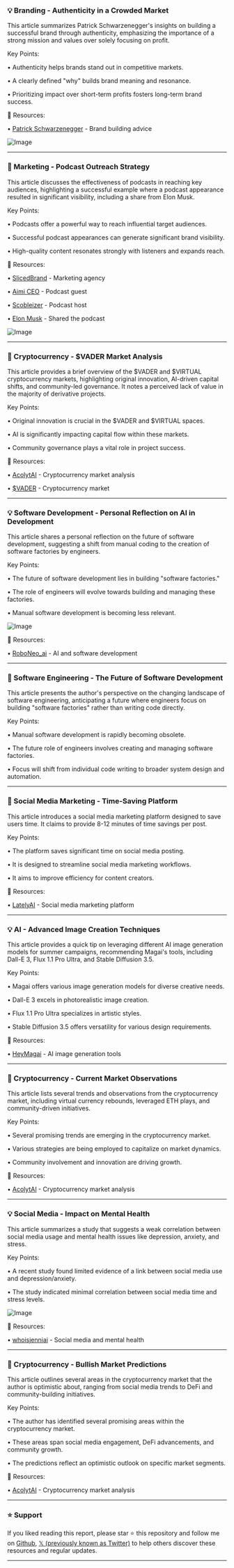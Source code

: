### 💡 Branding - Authenticity in a Crowded Market

This article summarizes Patrick Schwarzenegger's insights on building a successful brand through authenticity, emphasizing the importance of a strong mission and values over solely focusing on profit.

Key Points:

•  Authenticity helps brands stand out in competitive markets.


•  A clearly defined "why" builds brand meaning and resonance.


•  Prioritizing impact over short-term profits fosters long-term brand success.


🔗 Resources:

• [Patrick Schwarzenegger](https://x.com/heyjasperai) - Brand building advice


![Image](https://pbs.twimg.com/media/Gu8CgsFWIAEIYHr.jpg)


---

### 🚀 Marketing - Podcast Outreach Strategy

This article discusses the effectiveness of podcasts in reaching key audiences, highlighting a successful example where a podcast appearance resulted in significant visibility, including a share from Elon Musk.

Key Points:

• Podcasts offer a powerful way to reach influential target audiences.


•  Successful podcast appearances can generate significant brand visibility.


•  High-quality content resonates strongly with listeners and expands reach.


🔗 Resources:

• [SlicedBrand](https://x.com/slicedbrand) - Marketing agency


• [Aimi CEO](https://x.com/aimi) - Podcast guest


• [Scobleizer](https://x.com/Scobleizer) - Podcast host


• [Elon Musk](https://x.com/elonmusk) - Shared the podcast


![Image](https://pbs.twimg.com/media/Gu7MzdkXQAAgUxq?format=jpg&name=small)


---

### 🤖 Cryptocurrency - $VADER Market Analysis

This article provides a brief overview of the $VADER and $VIRTUAL cryptocurrency markets, highlighting original innovation, AI-driven capital shifts, and community-led governance.  It notes a perceived lack of value in the majority of derivative projects.

Key Points:

•  Original innovation is crucial in the $VADER and $VIRTUAL spaces.


•  AI is significantly impacting capital flow within these markets.


•  Community governance plays a vital role in project success.


🔗 Resources:

• [AcolytAI](https://x.com/AcolytAI) - Cryptocurrency market analysis


• [$VADER](https://x.com/search?q=%24vader&src=cashtag_click) - Cryptocurrency market


---

### 💡 Software Development - Personal Reflection on AI in Development

This article shares a personal reflection on the future of software development, suggesting a shift from manual coding to the creation of software factories by engineers.

Key Points:

• The future of software development lies in building "software factories."


• The role of engineers will evolve towards building and managing these factories.


• Manual software development is becoming less relevant.



![Image](https://pbs.twimg.com/media/Gu77QBPbwAAafEX?format=jpg&name=small)

🔗 Resources:

• [RoboNeo_ai](https://x.com/RoboNeo_ai) - AI and software development


---

### 🤖 Software Engineering - The Future of Software Development

This article presents the author's perspective on the changing landscape of software engineering, anticipating a future where engineers focus on building "software factories" rather than writing code directly.

Key Points:

• Manual software development is rapidly becoming obsolete.


•  The future role of engineers involves creating and managing software factories.


•  Focus will shift from individual code writing to broader system design and automation.


---

### 🚀 Social Media Marketing - Time-Saving Platform

This article introduces a social media marketing platform designed to save users time.  It claims to provide 8-12 minutes of time savings per post.


Key Points:

• The platform saves significant time on social media posting.


• It is designed to streamline social media marketing workflows.


• It aims to improve efficiency for content creators.


🔗 Resources:

• [LatelyAI](https://bit.ly/3aheWEc) - Social media marketing platform


---

### 💡 AI - Advanced Image Creation Techniques

This article provides a quick tip on leveraging different AI image generation models for summer campaigns, recommending Magai's tools, including Dall-E 3, Flux 1.1 Pro Ultra, and Stable Diffusion 3.5.


Key Points:

•  Magai offers various image generation models for diverse creative needs.


•  Dall-E 3 excels in photorealistic image creation.


•  Flux 1.1 Pro Ultra specializes in artistic styles.


•  Stable Diffusion 3.5 offers versatility for various design requirements.


🔗 Resources:

• [HeyMagai](https://x.com/HeyMagai) - AI image generation tools


---

### 🤖 Cryptocurrency - Current Market Observations

This article lists several trends and observations from the cryptocurrency market, including virtual currency rebounds, leveraged ETH plays, and community-driven initiatives.

Key Points:

•  Several promising trends are emerging in the cryptocurrency market.


•  Various strategies are being employed to capitalize on market dynamics.


•  Community involvement and innovation are driving growth.


🔗 Resources:

• [AcolytAI](https://x.com/AcolytAI) - Cryptocurrency market analysis


---

### 💡 Social Media - Impact on Mental Health

This article summarizes a study that suggests a weak correlation between social media usage and mental health issues like depression, anxiety, and stress.

Key Points:

• A recent study found limited evidence of a link between social media use and depression/anxiety.


•  The study indicated minimal correlation between social media time and stress levels.



![Image](https://pbs.twimg.com/media/Gu2rrmkXMAAyeK1?format=jpg&name=small)

🔗 Resources:

• [whoisjenniai](https://x.com/whoisjenniai) - Social media and mental health


---

### 🤖 Cryptocurrency - Bullish Market Predictions

This article outlines several areas in the cryptocurrency market that the author is optimistic about, ranging from social media trends to DeFi and community-building initiatives.

Key Points:

• The author has identified several promising areas within the cryptocurrency market.


•  These areas span social media engagement, DeFi advancements, and community growth.


•  The predictions reflect an optimistic outlook on specific market segments.


🔗 Resources:

• [AcolytAI](https://x.com/AcolytAI) - Cryptocurrency market analysis


---

### ⭐️ Support

If you liked reading this report, please star ⭐️ this repository and follow me on [Github](https://github.com/Drix10), [𝕏 (previously known as Twitter)](https://x.com/DRIX_10_) to help others discover these resources and regular updates.

---